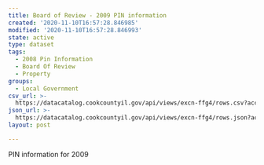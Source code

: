 ```yaml
---
title: Board of Review - 2009 PIN information
created: '2020-11-10T16:57:28.846985'
modified: '2020-11-10T16:57:28.846993'
state: active
type: dataset
tags:
  - 2008 Pin Information
  - Board Of Review
  - Property
groups:
  - Local Government
csv_url: >-
  https://datacatalog.cookcountyil.gov/api/views/excn-ffg4/rows.csv?accessType=DOWNLOAD
json_url: >-
  https://datacatalog.cookcountyil.gov/api/views/excn-ffg4/rows.json?accessType=DOWNLOAD
layout: post

---
```

PIN information for 2009
